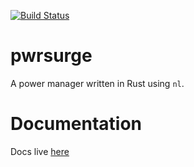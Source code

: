 [![Build Status](https://travis-ci.org/jbaublitz/pwrsurge.svg?branch=master)](https://travis-ci.org/jbaublitz/pwrsurge)

# pwrsurge
A power manager written in Rust using `nl`.

# Documentation
Docs live [here](https://docs.rs/crate/pwrsurge/0.2.0-r1)

